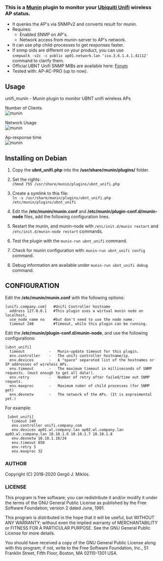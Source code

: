 ### This is a [Munin](http://munin-monitoring.org/) plugin to monitor your [Ubiquiti Unifi](https://www.ubnt.com/products/#unifi) wireless AP status.  
* It queries the AP's via SNMPv2 and converts result for munin.  
* Requires:  
    * Enabled SNMP on AP's.  
    * Network access from munin-server to AP's network.  
* It can use php child-processes to get responses faster.  
* If snmp oids are different on your product, you can use  
 `snmpwalk -v2c -c public ap01.network.lan 'iso.3.6.1.4.1.41112'` command to clarify them.  
* Official UBNT Unifi SNMP MIBs are available here: [Forum](https://community.ui.com/questions/MIBs-/a0365341-b14f-441b-9484-fd4be414d281) 
* Tested with: AP-AC-PRO (up to now).


## Usage 
unifi_munin - Munin plugin to monitor UBNT unifi wireless APs

Number of Clients  
![munin](http://git.bmrg.hu/images/munin-unifi.git/munin-ssid.png)  

Network Usage  
![munin](http://git.bmrg.hu/images/munin-unifi.git/munin-netw.png)  

Ap-response time  
![munin](http://git.bmrg.hu/images/munin-unifi.git/munin-ping.png)


## Installing on Debian

1. Copy the **ubnt_unifi.php** into the **/usr/share/munin/plugins/** folder.  
   
2. Set the rights:  
`chmod 755 /usr/share/munin/plugins/ubnt_unifi.php`  

3. Create a symlink to this file:  
`ln -s /usr/share/munin/plugins/ubnt_unifi.php /etc/munin/plugins/ubnt_unifi`  

4. Edit the **/etc/munin/munin.conf** and **/etc/munin/plugin-conf.d/munin-node** files, add the following configuration lines.  

5. Restart the munin, and munin-node with `/etc/init.d/munin restart` and `/etc/init.d/munin-node restart` commands.  

6. Test the plugin with the `munin-run ubnt_unifi` command.  

7. Check for munin configuration with: `munin-run ubnt_unifi config` command.  

8. Debug information are available under `munin-run ubnt_unifi debug` command.  
  


## CONFIGURATION

Edit the **/etc/munin/munin.conf** with the following options:  

    [unifi.company.com]   #Unifi Controller hostname
      address 127.0.0.1   #This plugin uses a wirtual munin node on localhost,
      use_node_name no    #but don't need to use the node name.
      timeout 240         #Timeout, while this plugin can be running.


Edit the **/etc/munin/plugin-conf.d/munin-node**, and use the following configurations:  

    [ubnt_unifi]   
      timeout           -   Munin-update timeout for this plugin.  
      env.controller    -   The unifi controller hostname/ip.  
      env.devices       -   A "space" separated list of the hostnames or IP addresses of wireless APs.  
      env.timeout       -   The maximum timeout in milliseconds of SNMP requests. (must enough to get all data!).  
      env.retry         -   Number of retry after failed/time out SNMP requets.  
      env.maxproc       -   Maximum nuber of child processes (for SNMP get)
      env.devnetw       -   The network of the APs. (It is expreimental yet.)  

  
For example:

     [ubnt_unifi]    
       timeout 240  
       env.controller unifi.company.com
       env.devices ap01.wl.company.lan ap02.wl.company.lan ap03.wl.company.lan 10.10.1.6 10.10.1.7 10.10.1.8   
       env.devnetw 10.10.1.10/24  
       env.timeout 850  
       env.retry 3  
       env.maxproc 32  



### AUTHOR

Copyright (C) 2018-2020 Gergő J. Miklós.



### LICENSE

This program is free software; you can redistribute it and/or
modify it under the terms of the GNU General Public License
as published by the Free Software Foundation; version 2 dated June,
1991.

This program is distributed in the hope that it will be useful,
but WITHOUT ANY WARRANTY; without even the implied warranty of
MERCHANTABILITY or FITNESS FOR A PARTICULAR PURPOSE.  See the
GNU General Public License for more details.

You should have received a copy of the GNU General Public License
along with this program; if not, write to the Free Software
Foundation, Inc., 51 Franklin Street, Fifth Floor, Boston, MA 02110-1301 USA.



